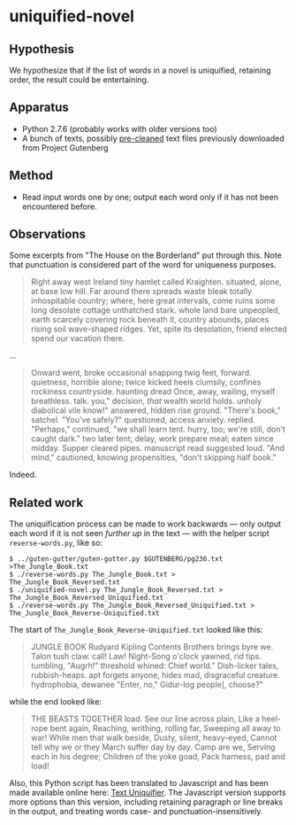 uniquified-novel
================

Hypothesis
----------

We hypothesize that if the list of words in a novel is uniquified, retaining
order, the result could be entertaining.

Apparatus
---------

*   Python 2.7.6 (probably works with older versions too)
*   A bunch of texts, possibly [pre-cleaned](../guten-gutter) text files
    previously downloaded from Project Gutenberg

Method
------

*   Read input words one by one; output each word only if it has not been
    encountered before.

Observations
------------

Some excerpts from "The House on the Borderland" put through this.  Note that
punctuation is considered part of the word for uniqueness purposes.

> Right away west Ireland tiny hamlet called Kraighten. situated, alone, at
> base low hill. Far around there spreads waste bleak totally inhospitable
> country; where, here great intervals, come ruins some long desolate cottage
> unthatched stark. whole land bare unpeopled, earth scarcely covering rock
> beneath it, country abounds, places rising soil wave-shaped ridges.
> Yet, spite its desolation, friend elected spend our vacation there.

...

> Onward went, broke occasional snapping twig feet, forward. quietness,
> horrible alone; twice kicked heels clumsily, confines rockiness countryside.
> haunting dread Once, away, wailing, myself breathless. talk. you," decision,
> _that_ wealth world holds. unholy diabolical vile know!" answered, hidden
> rise ground. "There's book," satchel. "You've safely?" questioned, access
> anxiety. replied. "Perhaps," continued, "we shall learn tent. hurry, too;
> we're still, don't caught dark." two later tent; delay, work prepare meal;
> eaten since midday. Supper cleared pipes. manuscript read suggested loud.
> "And mind," cautioned, knowing propensities, "don't skipping half book."

Indeed.

Related work
------------

The uniquification process can be made to work backwards — only output each
word if it is not seen _further up_ in the text — with the helper script
`reverse-words.py`, like so:

    $ ../guten-gutter/guten-gutter.py $GUTENBERG/pg236.txt >The_Jungle_Book.txt
    $ ./reverse-words.py The_Jungle_Book.txt > The_Jungle_Book_Reversed.txt 
    $ ./uniquified-novel.py The_Jungle_Book_Reversed.txt > The_Jungle_Book_Reversed_Uniquified.txt
    $ ./reverse-words.py The_Jungle_Book_Reversed_Uniquified.txt > The_Jungle_Book_Reverse-Uniquified.txt

The start of `The_Jungle_Book_Reverse-Uniquified.txt` looked like this:

> JUNGLE BOOK Rudyard Kipling Contents Brothers brings byre we. Talon tush claw.
> call! Law! Night-Song o'clock yawned, rid tips. tumbling, "Augrh!" threshold
> whined: Chief world." Dish-licker tales, rubbish-heaps. apt forgets anyone,
> hides mad, disgraceful creature. hydrophobia, dewanee "Enter, no," Gidur-log
> people], choose?"

while the end looked like:

> THE BEASTS TOGETHER load. See our line across plain, Like a heel-rope bent
> again, Reaching, writhing, rolling far, Sweeping all away to war! While men
> that walk beside, Dusty, silent, heavy-eyed, Cannot tell why we or they
> March suffer day by day. Camp are we, Serving each in his degree; Children
> of the yoke goad, Pack harness, pad and load! 

Also, this Python script has been translated to Javascript and has been made
available online here: [Text Uniquifier](http://catseye.tc/installation/Text_Uniquifier).
The Javascript version supports more options than this version, including
retaining paragraph or line breaks in the output, and treating words
case- and punctuation-insensitively.
